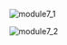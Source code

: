 ![module7_1](https://github.com/hamim5264/flutter/assets/124155317/a8418dfc-2d57-4057-8325-f2032c8c6ad1)

![module7_2](https://github.com/hamim5264/flutter/assets/124155317/c0ab361c-500d-42ac-83b8-43473d25b12f)
